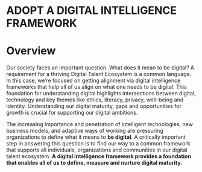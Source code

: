 # ADOPT A DIGITAL INTELLIGENCE FRAMEWORK

# Overview
Our society faces an important question. What does it mean to be digital? A requirement for a thriving Digital Talent Ecosystem is a common language. In this case, we’re focused on getting alignment via digital intelligence frameworks that help all of us align on what one needs to be digital. This foundation for understanding digital highlights intersections between digital, technology and key themes like ethics, literacy, privacy, well-being and identity. Understanding our digital maturity, gaps and opportunities for growth is crucial for supporting our digital ambitions.

The increasing importance and penetration of intelligent technologies, new business models, and adaptive ways of working are pressuring organizations to define what it means to **be digital**. A critically important step in answering this question is to find our way to a common framework that supports all individuals, organizations and communities in our digital talent ecosystem. **A digital intelligence framework provides a foundation that enables all of us to define, measure and nurture digital maturity.** 
